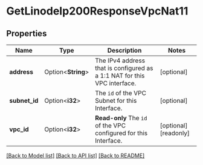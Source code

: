 # GetLinodeIp200ResponseVpcNat11

## Properties

Name | Type | Description | Notes
------------ | ------------- | ------------- | -------------
**address** | Option<**String**> | The IPv4 address that is configured as a 1:1 NAT for this VPC interface. | [optional]
**subnet_id** | Option<**i32**> | The `id` of the VPC Subnet for this Interface. | [optional]
**vpc_id** | Option<**i32**> | __Read-only__ The `id` of the VPC configured for this Interface. | [optional][readonly]

[[Back to Model list]](../README.md#documentation-for-models) [[Back to API list]](../README.md#documentation-for-api-endpoints) [[Back to README]](../README.md)


